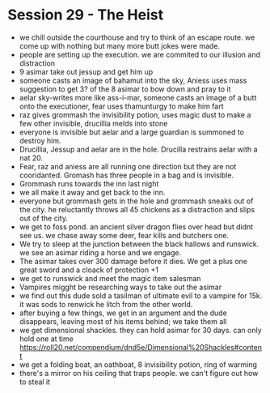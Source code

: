 # Session 29 - The Heist

* we chill outside the courthouse and try to think of an escape route. we come up with nothing but many more butt jokes were made.
* people are setting up the execution. we are commited to our illusion and distraction
* 9 asimar take out jessup and get him up
* someone casts an image of bahamut into the sky, Aniess uses mass suggestion to get 3? of the 8 asimar to bow down and pray to it
* aelar sky-writes more like ass-i-mar, someone casts an image of a butt onto the executioner, fear uses thamunturgy to make him fart
* raz gives grommash the invisibility potion, uses magic dust to make a few other invisible, drucillia melds into stone
* everyone is invisible but aelar and a large guardian is summoned to destroy him.
* Drucillia, Jessup and aelar are in the hole. Drucilla restrains aelar with a nat 20.
* Fear, raz and aniess are all running one direction but they are not cooridanted. Gromash has three people in a bag and is invisible.
* Grommash runs towards the inn last night
* we all make it away and get back to the inn.
* everyone but grommash gets in the hole and grommash sneaks out of the city. he reluctantly throws all 45 chickens as a distraction and slips out of the city.
* we get to foss pond. an ancient silver dragon flies over head but didnt see us. we chase away some deer, fear kills and butchers one.
* We try to sleep at the junction between the black hallows and runswick. we see an asimar riding a horse and we engage.
* The asimar takes over 300 damage before it dies. We get a plus one great sword and a cloack of protection +1
* we get to runswick and meet the magic item salesman
* Vampires migght be researching ways to take out the asimar
* we find out this dude sold a tasilman of ultimate evil to a vampire for 15k. it was sods to renwick he litch from the other world.
* after buying a few things, we get in an argument and the dude disappears, leaving most of his items behind; we take them all
* we get dimensional shackles. they can hold asimar for 30 days. can only hold one at time https://roll20.net/compendium/dnd5e/Dimensional%20Shackles#content
* we get a folding boat, an oathboat, 8 invisibility potion, ring of warming
* there's a mirror on his ceiling that traps people. we can't figure out how to steal it
